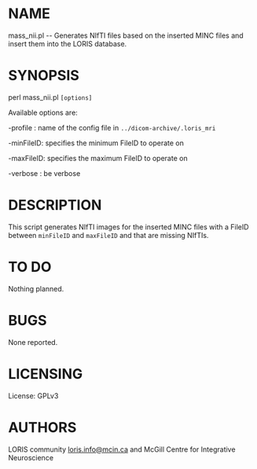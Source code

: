 # NAME

mass\_nii.pl -- Generates NIfTI files based on the inserted MINC files and
insert them into the LORIS database.

# SYNOPSIS

perl mass\_nii.pl `[options]`

Available options are:

\-profile  : name of the config file in `../dicom-archive/.loris_mri`

\-minFileID: specifies the minimum FileID to operate on

\-maxFileID: specifies the maximum FileID to operate on

\-verbose  : be verbose

# DESCRIPTION

This script generates NIfTI images for the inserted MINC files with a FileID
between `minFileID` and `maxFileID` and that are missing NIfTIs.

# TO DO

Nothing planned.

# BUGS

None reported.

# LICENSING

License: GPLv3

# AUTHORS

LORIS community <loris.info@mcin.ca> and McGill Centre for Integrative Neuroscience

